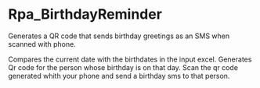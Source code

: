# Rpa_BirthdayReminder
Generates a QR code that sends birthday greetings as an SMS when scanned with phone.

Compares the current date with the birthdates in the input excel.
Generates Qr code for the person whose birthday is on that day.
Scan the qr code generated whith your phone and send a birthday sms to that person.

